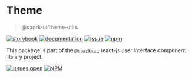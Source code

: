 # Theme
> @spark-ui/theme-utils

[![storybook](https://img.shields.io/badge/storybook-black?logo=storybook)](https://sparkui.vercel.app/?path=/docs/utils-theme--docs)
[![documentation](https://img.shields.io/badge/documentation-black?logo=googledocs)](https://sparkui-adv.vercel.app/docs/utils/theme)
[![issue](https://img.shields.io/badge/report%20a%20bug-black?logo=openbugbounty&logoColor=red)](https://github.com/adevinta/spark/issues/new?&projects=4&template=bug-report.yml&assignees=&labels=util,theme)
[![npm](https://img.shields.io/npm/dt/%40spark-ui/theme-utils?logo=npm&labelColor=black)](https://www.npmjs.com/package/@spark-ui/theme-utils)


This package is part of the [`@spark-ui`](https://github.com/adevinta/spark) react-js user interface component library project.

[![Issues open](https://img.shields.io/github/issues-search/adevinta/spark?query=is%3Aopen%20label%3Autil%20label%3Atheme&logo=openbugbounty&logoColor=red&label=issues%20open&color=red)](https://github.com/adevinta/spark/issues?q=is%3Aopen+label%3Autil+label%3Atheme)
[![NPM](https://img.shields.io/npm/l/%40spark-ui%2Ftheme-utils)](https://github.com/adevinta/spark/blob/main/packages/utils/chip/LICENSE.md)